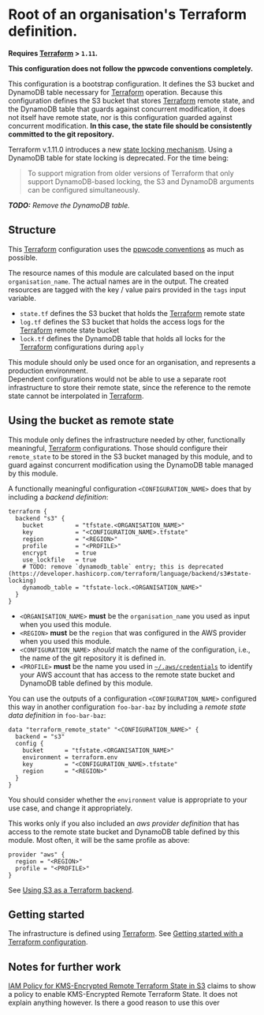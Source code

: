 # Root of an organisation's Terraform definition.

**Requires [Terraform] > `1.11`.**

**This configuration does not follow the ppwcode conventions completely.**

This configuration is a bootstrap configuration. It defines the S3 bucket and DynamoDB table necessary
for [Terraform] operation. Because this configuration defines the S3 bucket that stores [Terraform] remote state,
and the DynamoDB table that guards against concurrent modification, it does not itself have remote state, nor is
this configuration guarded against concurrent modification. **In this case, the state file should be consistently
committed to the git repository.**

Terraform v.1.11.0 introduces a new [state locking mechanism]. Using a DynamoDB table for state locking is deprecated.
For the time being:

> To support migration from older versions of Terraform that only support DynamoDB-based locking, the S3 and
> DynamoDB arguments can be configured simultaneously.

_**TODO:** Remove the DynamoDB table._


## Structure

This [Terraform] configuration uses the [ppwcode conventions][terraform] as much as possible.

The resource names of this module are calculated based on the input `organisation_name`. The actual names are
in the output.
The created resources are tagged with the key / value pairs provided in the `tags` input variable.

- `state.tf` defines the S3 bucket that holds the [Terraform] remote state
- `log.tf` defines the S3 bucket that holds the access logs for the [Terraform] remote state bucket
- `lock.tf` defines the DynamoDB table that holds all locks for the [Terraform] configurations during `apply`

This module should only be used once for an organisation, and represents a production environment.  
Dependent configurations would not be able to use a separate root infrastructure to store their remote state,
since the reference to the remote state cannot be interpolated in [Terraform].

## Using the bucket as remote state

This module only defines the infrastructure needed by other, functionally meaningful, [Terraform] configurations.
Those should configure their `remote_state` to be stored in the S3 bucket managed by this module, and to
guard against concurrent modification using the DynamoDB table managed by this module.

A functionally meaningful configuration `<CONFIGURATION_NAME>` does that by including a _backend definition_:

    terraform {
      backend "s3" {
        bucket         = "tfstate.<ORGANISATION_NAME>"
        key            = "<CONFIGURATION_NAME>.tfstate"
        region         = "<REGION>"
        profile        = "<PROFILE>"
        encrypt        = true
        use_lockfile   = true
        # TODO: remove `dynamodb_table` entry; this is deprecated (https://developer.hashicorp.com/terraform/language/backend/s3#state-locking)
        dynamodb_table = "tfstate-lock.<ORGANISATION_NAME>"
      }
    }

- `<ORGANISATION_NAME>` **must** be the `organisation_name` you used as input when you used this module.
- `<REGION>` **must** be the `region` that was configured in the AWS provider when you used this module.
- `<CONFIGURATION_NAME>` _should_ match the name of the configuration, i.e., the name of the git repository it
  is defined in.
- `<PROFILE>` **must** be the name you used in [`~/.aws/credentials`][aws credentials] to identify your AWS account
  that has access to the remote state bucket and DynamoDB table defined by this module.

You can use the outputs of a configuration `<CONFIGURATION_NAME>` configured this way in another configuration
`foo-bar-baz` by including a _remote state data definition_ in `foo-bar-baz`:

    data "terraform_remote_state" "<CONFIGURATION_NAME>" {
      backend = "s3"
      config {
        bucket      = "tfstate.<ORGANISATION_NAME>"
        environment = terraform.env
        key         = "<CONFIGURATION_NAME>.tfstate"
        region      = "<REGION>"
      }
    }

You should consider whether the `environment` value is appropriate to your use case, and change it appropriately.

This works only if you also included an _aws provider definition_ that has access to the remote state bucket
and DynamoDB table defined by this module. Most often, it will be the same profile as above:

    provider "aws" {
      region = "<REGION>"
      profile = "<PROFILE>"
    }

See [Using S3 as a Terraform backend].

## Getting started

The infrastructure is defined using [Terraform].
See [Getting started with a Terraform configuration].

## Notes for further work

[IAM Policy for KMS-Encrypted Remote Terraform State in S3](https://keita.blog/2017/02/21/iam-policy-for-kms-encrypted-remote-terraform-state-in-s3/)
claims to show a policy to enable KMS-Encrypted Remote Terraform State. It does not explain anything however. Is there
a good reason to use this over

[terraform]: https://peopleware.atlassian.net/wiki/x/CwAvBg
[getting started with a terraform configuration]: https://peopleware.atlassian.net/wiki/x/p4zhC
[aws credentials]: https://peopleware.atlassian.net/wiki/x/RoAWBg
[using s3 as a terraform backend]: https://www.terraform.io/docs/backends/types/s3.html
[state locking mechanism]: https://developer.hashicorp.com/terraform/language/backend/s3#state-locking
